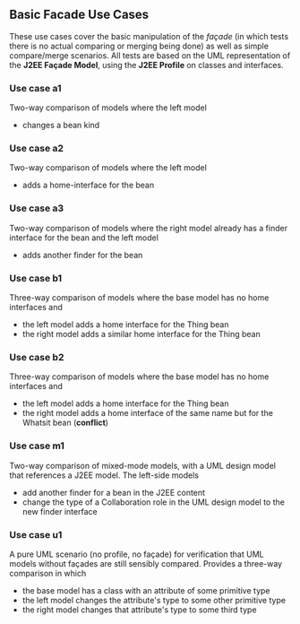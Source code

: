 ## Basic Facade Use Cases

These use cases cover the basic manipulation of the *façade* (in which tests
there is no actual comparing or merging being done) as well as simple
compare/merge scenarios.  All tests are based on the UML representation
of the **J2EE Façade Model**, using the **J2EE Profile** on classes and interfaces.

### Use case a1

Two-way comparison of models where the left model

* changes a bean kind

### Use case a2

Two-way comparison of models where the left model

* adds a home-interface for the bean

### Use case a3

Two-way comparison of models where the right model already has a finder
interface for the bean and the left model

* adds another finder for the bean

### Use case b1

Three-way comparison of models where the base model has no home interfaces
and

* the left model adds a home interface for the Thing bean
* the right model adds a similar home interface for the Thing bean

### Use case b2

Three-way comparison of models where the base model has no home interfaces
and

* the left model adds a home interface for the Thing bean
* the right model adds a home interface of the same name
but for the Whatsit bean (**conflict**)

### Use case m1

Two-way comparison of mixed-mode models, with a UML design model that references a J2EE model.  The left-side models

* add another finder for a bean in the J2EE content
* change the type of a Collaboration role in the UML design model to the new finder interface

### Use case u1

A pure UML scenario (no profile, no façade) for verification that UML models
without façades are still sensibly compared.  Provides a three-way comparison
in which

* the base model has a class with an attribute of some primitive type
* the left model changes the attribute's type to some other primitive type
* the right model changes that attribute's type to some third type
